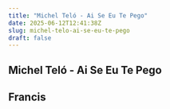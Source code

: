 ```yaml
---
title: "Michel Teló - Ai Se Eu Te Pego"
date: 2025-06-12T12:41:38Z
slug: michel-telo-ai-se-eu-te-pego
draft: false
---
```


## Michel Teló - Ai Se Eu Te Pego

## Francis

